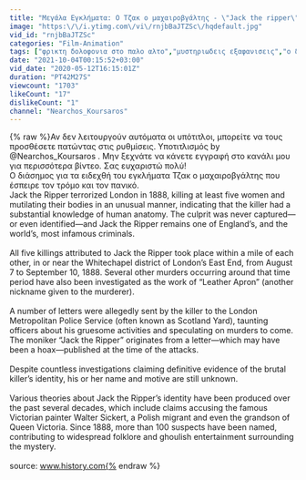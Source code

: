 ```yaml
---
title: "Μεγάλα Εγκλήματα: Ο Τζακ ο μαχαιροβγάλτης - \"Jack the ripper\" (με ελληνικούς υπότιτλους)"
image: "https:\/\/i.ytimg.com\/vi\/rnjbBaJTZSc\/hqdefault.jpg"
vid_id: "rnjbBaJTZSc"
categories: "Film-Animation"
tags: ["φρικτη δολοφονια στο παλο αλτο","μυστηριωδεις εξαφανισεις","ο δικηγορος δολοφονος"]
date: "2021-10-04T00:15:52+03:00"
vid_date: "2020-05-12T16:15:01Z"
duration: "PT42M27S"
viewcount: "1703"
likeCount: "17"
dislikeCount: "1"
channel: "Nearchos_Koursaros"
---
```

{% raw %}Αν δεν λειτουργούν αυτόματα οι υπότιτλοι, μπορείτε να τους προσθέσετε πατώντας στις ρυθμίσεις.  Υποτιτλισμός by @Nearchos_Koursaros .  Μην ξεχνάτε να κάνετε εγγραφή στο κανάλι μου για περισσότερα βίντεο.  Σας ευχαριστώ πολύ!<br />Ο διάσημος για τα ειδεχθή του εγκλήματα Τζακ ο μαχαιροβγάλτης που έσπειρε τον τρόμο και τον πανικό.<br />Jack the Ripper terrorized London in 1888, killing at least five women and mutilating their bodies in an unusual manner, indicating that the killer had a substantial knowledge of human anatomy. The culprit was never captured—or even identified—and Jack the Ripper remains one of England’s, and the world’s, most infamous criminals.<br /><br />All five killings attributed to Jack the Ripper took place within a mile of each other, in or near the Whitechapel district of London’s East End, from August 7 to September 10, 1888. Several other murders occurring around that time period have also been investigated as the work of “Leather Apron” (another nickname given to the murderer).<br /><br />A number of letters were allegedly sent by the killer to the London Metropolitan Police Service (often known as Scotland Yard), taunting officers about his gruesome activities and speculating on murders to come. The moniker “Jack the Ripper” originates from a letter—which may have been a hoax—published at the time of the attacks.<br /><br />Despite countless investigations claiming definitive evidence of the brutal killer’s identity, his or her name and motive are still unknown.<br /><br />Various theories about Jack the Ripper’s identity have been produced over the past several decades, which include claims accusing the famous Victorian painter Walter Sickert, a Polish migrant and even the grandson of Queen Victoria. Since 1888, more than 100 suspects have been named, contributing to widespread folklore and ghoulish entertainment surrounding the mystery.<br /><br />source: www.history.com{% endraw %}
